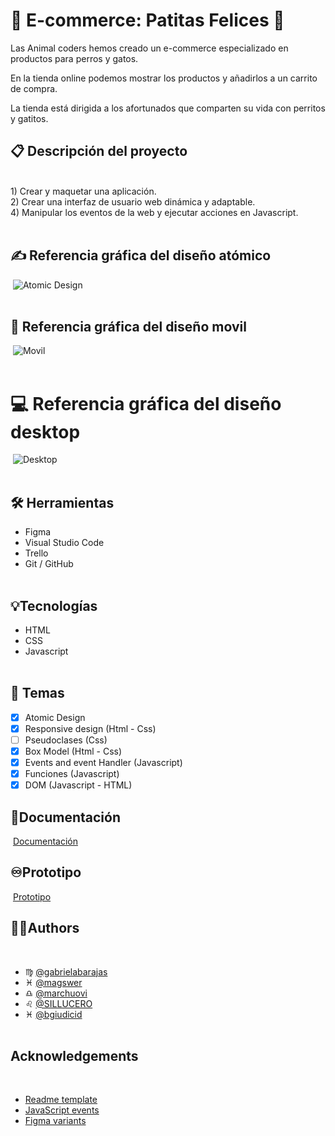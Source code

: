 # :shopping_cart: E-commerce: Patitas Felices :paw_prints:
 
Las Animal coders hemos creado un e-commerce especializado en productos para perros y gatos.
 
En la tienda online podemos mostrar los productos y añadirlos a un carrito de compra.

La tienda está dirigida a los afortunados que comparten su vida con perritos y gatitos.
​
​ 
## :clipboard: Descripción del proyecto 
​       
    1) Crear y maquetar una aplicación.  
    2) Crear una interfaz de usuario web dinámica y adaptable.  
    4) Manipular los eventos de la web y ejecutar acciones en Javascript.
​     
​
## :writing_hand: Referencia gráfica del diseño atómico
​
![Atomic Design](https://i.ibb.co/H42YfV7/patitasfinal.png)   
​
​
## :iphone: Referencia gráfica del diseño movil
​
![Movil](https://i.ibb.co/WGPHkn1/figma1.png)   
​ 
​
# :computer: Referencia gráfica del diseño desktop
​
![Desktop](https://i.ibb.co/6w1Rgft/final.png)   
​
​
## :hammer_and_wrench: Herramientas
- Figma
- Visual Studio Code
- Trello
- Git / GitHub   
​ 
​
## :bulb:Tecnologías
- HTML
- CSS
- Javascript   
​ 
​
## :flashlight: Temas
* [x] Atomic Design  
* [x] Responsive design  (Html - Css)
* [ ] Pseudoclases  (Css)
* [x] Box Model (Html - Css)
* [x] Events and event Handler (Javascript)
* [x] Funciones (Javascript)
* [x] DOM (Javascript - HTML)
​
​
## :page_facing_up:Documentación
​
[Documentación](https://femcoders.notion.site/e-Commerce-b9d6f96f961d42ae8e0ed81e00c41168)
​
​
## :infinity:Prototipo
​ 
[Prototipo](https://www.figma.com/proto/kBMp0mDDaFAZc06d8Iamvu/Animals-Coders?node-id=7%3A6&scaling=scale-down&page-id=1%3A3&starting-point-node-id=7%3A6)
​
​
## :raising_hand_woman:Authors
​
- :virgo: [@gabrielabarajas](https://github.com/gabrielabarajas)
- :pisces: [@magswer](https://github.com/magswer)
- :libra: [@marchuovi](https://github.com/marchuovi)
- :leo: [@SILLUCERO](https://github.com/SILLUCERO)
- :pisces: [@bgiudicid](https://github.com/bgiudicid)  
​
​
## Acknowledgements
​
- [Readme template](https://readme.so/)
- [JavaScript events](https://www.w3schools.com/js/js_events.asp)
- [Figma variants](https://help.figma.com/hc/en-us/articles/360056440594-Create-and-use-variants)   
